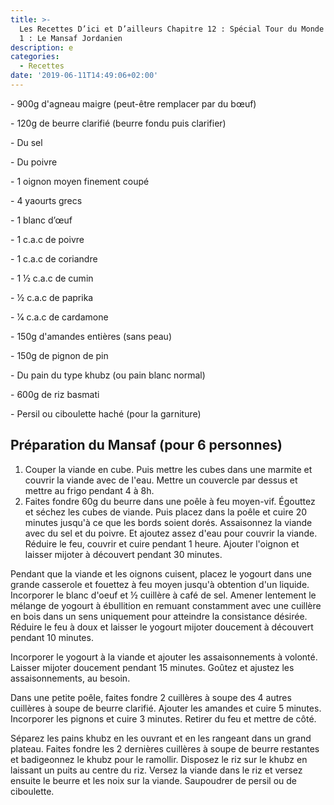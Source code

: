 ```yaml
---
title: >-
  Les Recettes D’ici et D’ailleurs Chapitre 12 : Spécial Tour du Monde - Épisode
  1 : Le Mansaf Jordanien
description: e
categories:
  - Recettes
date: '2019-06-11T14:49:06+02:00'
---
```

\- 900g d'agneau maigre (peut-être remplacer par du bœuf)

\- 120g de beurre clarifié (beurre fondu puis clarifier)

\- Du sel

\- Du poivre

\- 1 oignon moyen finement coupé

\- 4  yaourts grecs

\- 1 blanc d’œuf

\- 1 c.a.c de poivre

\- 1 c.a.c de coriandre

\- 1 1⁄2 c.a.c de cumin

\- 1⁄2 c.a.c de paprika

\- 1⁄4 c.a.c de cardamone

\- 150g d'amandes entières (sans peau)

\- 150g de pignon de pin

\- Du pain du type khubz (ou pain blanc normal)

\- 600g de riz basmati

\- Persil ou ciboulette haché (pour la garniture)



## Préparation du Mansaf (pour 6 personnes)

1. Couper la viande en cube. Puis mettre les cubes dans une marmite et couvrir la viande avec de l'eau. Mettre un couvercle par dessus et mettre au frigo pendant 4 à 8h.
2. Faites fondre 60g du beurre dans une poêle à feu moyen-vif. Égouttez et séchez les cubes de viande. Puis placez dans la poêle et cuire 20 minutes jusqu'à ce que les bords soient dorés. Assaisonnez la viande avec du sel et du poivre. Et ajoutez assez d'eau pour couvrir la viande. Réduire le feu, couvrir et cuire pendant 1 heure. Ajouter l'oignon et laisser mijoter à découvert pendant 30 minutes.

Pendant que la viande et les oignons cuisent, placez le yogourt dans une grande casserole et fouettez à feu moyen jusqu'à obtention d'un liquide. Incorporer le blanc d'oeuf et ½ cuillère à café de sel. Amener lentement le mélange de yogourt à ébullition en remuant constamment avec une cuillère en bois dans un sens uniquement pour atteindre la consistance désirée. Réduire le feu à doux et laisser le yogourt mijoter doucement à découvert pendant 10 minutes.

Incorporer le yogourt à la viande et ajouter les assaisonnements à volonté. Laisser mijoter doucement pendant 15 minutes. Goûtez et ajustez les assaisonnements, au besoin.

Dans une petite poêle, faites fondre 2 cuillères à soupe des 4 autres cuillères à soupe de beurre clarifié. Ajouter les amandes et cuire 5 minutes. Incorporer les pignons et cuire 3 minutes. Retirer du feu et mettre de côté.

Séparez les pains khubz en les ouvrant et en les rangeant dans un grand plateau. Faites fondre les 2 dernières cuillères à soupe de beurre restantes et badigeonnez le khubz pour le ramollir. Disposez le riz sur le khubz en laissant un puits au centre du riz. Versez la viande dans le riz et versez ensuite le beurre et les noix sur la viande. Saupoudrer de persil ou de ciboulette.
